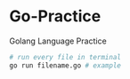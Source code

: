 # Go-Practice
Golang Language Practice

```bash
# run every file in terminal 
go run filename.go # example
```
